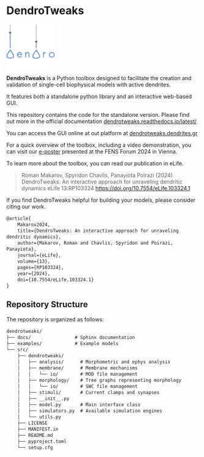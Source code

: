 # DendroTweaks

<img src="docs/source/_static/logo_dark.png" width="25%">
<p>

**DendroTweaks** is a Python toolbox designed to facilitate the creation and validation of single-cell biophysical models with active dendrites. 

It features both a standalone python library and an interactive
web-based GUI.

This repository contains the code for the standalone version.
Please find out more in the official documentation [dendrotweaks.readthedocs.io/latest/](https://dendrotweaks.readthedocs.io/en/latest/index.html)

You can access the GUI online at out platform at [dendrotweaks.dendrites.gr](https://dendrotweaks.dendrites.gr)

For a quick overview of the toolbox, including a video demonstration, you can visit our [e-poster](https://doi.org/10.57736/abba-7149) presented at the FENS Forum 2024 in Vienna.

To learn more about the toolbox, you can read our publication in eLife.

> Roman Makarov, Spyridon Chavlis, Panayiota Poirazi (2024) DendroTweaks: An interactive approach for unraveling dendritic dynamics eLife 13:RP103324 https://doi.org/10.7554/eLife.103324.1

If you find DendroTweaks helpful for building your models, please consider citing our work.

```
@article{
    Makarov2024,
    title={DendroTweaks: An interactive approach for unraveling dendritic dynamics},
    author={Makarov, Roman and Chavlis, Spyridon and Poirazi, Panayiota},
    journal={eLife},
    volume={13},
    pages={RP103324},
    year={2024},
    doi={10.7554/eLife.103324.1}
}
```

## Repository Structure
The repository is organized as follows:

```
dendrotweaks/
├── docs/                # Sphinx documentation
├── examples/            # Example models
└── src/                 
    ├── dendrotweaks/
    │   ├── analysis/      # Morphometric and ephys analysis
    │   ├── membrane/      # Membrane mechanisms
    │   │   └── io/        # MOD file management
    │   ├── morphology/    # Tree graphs representing morphology
    │   │   └── io/        # SWC file management
    │   ├── stimuli/       # Current clamps and synapses
    │   ├── __init__.py
    │   ├── model.py       # Main interface class
    │   ├── simulators.py  # Available simulation engines
    │   └── utils.py 
    ├── LICENSE
    ├── MANIFEST.in
    ├── README.md
    ├── pyproject.toml
    └── setup.cfg
```
